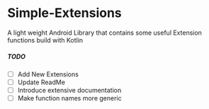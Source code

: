 # Simple-Extensions
A light weight Android Library that contains some useful Extension functions build with Kotlin


##### TODO
- [ ] Add New Extensions
- [ ] Update ReadMe
- [ ] Introduce extensive documentation
- [ ] Make function names more generic
